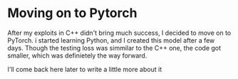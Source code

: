 # Moving on to Pytorch

After my exploits in C++ didn't bring much success, I decided to move on to PyTorch.
i started learning Python, and I created this model after a few days.
Though the testing loss was simmilar to the C++ one, the code got smaller, which was definietely the way forward.

I'll come back here later to write a little more about it